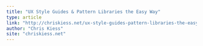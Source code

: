 ```yaml
---
title: "UX Style Guides & Pattern Libraries the Easy Way"
type: article
link: "http://chriskiess.net/ux-style-guides-pattern-libraries-the-easy-way/"
author: "Chris Kiess"
site: "chriskiess.net"
---
```

